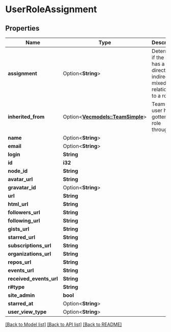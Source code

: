 # UserRoleAssignment

## Properties

Name | Type | Description | Notes
------------ | ------------- | ------------- | -------------
**assignment** | Option<**String**> | Determines if the user has a direct, indirect, or mixed relationship to a role | [optional]
**inherited_from** | Option<[**Vec<models::TeamSimple>**](team-simple.md)> | Team the user has gotten the role through | [optional]
**name** | Option<**String**> |  | [optional]
**email** | Option<**String**> |  | [optional]
**login** | **String** |  | 
**id** | **i32** |  | 
**node_id** | **String** |  | 
**avatar_url** | **String** |  | 
**gravatar_id** | Option<**String**> |  | 
**url** | **String** |  | 
**html_url** | **String** |  | 
**followers_url** | **String** |  | 
**following_url** | **String** |  | 
**gists_url** | **String** |  | 
**starred_url** | **String** |  | 
**subscriptions_url** | **String** |  | 
**organizations_url** | **String** |  | 
**repos_url** | **String** |  | 
**events_url** | **String** |  | 
**received_events_url** | **String** |  | 
**r#type** | **String** |  | 
**site_admin** | **bool** |  | 
**starred_at** | Option<**String**> |  | [optional]
**user_view_type** | Option<**String**> |  | [optional]

[[Back to Model list]](../README.md#documentation-for-models) [[Back to API list]](../README.md#documentation-for-api-endpoints) [[Back to README]](../README.md)


